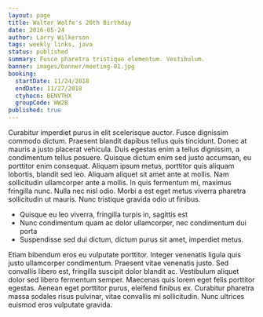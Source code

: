 ```yaml
---
layout: page
title: Walter Wolfe's 20th Birthday
date: 2016-05-24
author: Larry Wilkerson
tags: weekly links, java
status: published
summary: Fusce pharetra tristique elementum. Vestibulum.
banner: images/banner/meeting-01.jpg
booking:
  startDate: 11/24/2018
  endDate: 11/27/2018
  ctyhocn: BENVTHX
  groupCode: WW2B
published: true
---
```

Curabitur imperdiet purus in elit scelerisque auctor. Fusce dignissim commodo dictum. Praesent blandit dapibus tellus quis tincidunt. Donec at mauris a justo placerat vehicula. Duis egestas enim a tellus dignissim, a condimentum tellus posuere. Quisque dictum enim sed justo accumsan, eu porttitor enim consequat. Aliquam ipsum metus, porttitor quis aliquam lobortis, blandit sed leo. Aliquam aliquet sit amet ante at mollis. Nam sollicitudin ullamcorper ante a mollis. In quis fermentum mi, maximus fringilla nunc. Nulla nec nisl odio. Morbi a est eget metus viverra pharetra sollicitudin ut mauris. Nunc tristique gravida odio ut finibus.

* Quisque eu leo viverra, fringilla turpis in, sagittis est
* Nunc condimentum quam ac dolor ullamcorper, nec condimentum dui porta
* Suspendisse sed dui dictum, dictum purus sit amet, imperdiet metus.

Etiam bibendum eros eu vulputate porttitor. Integer venenatis ligula quis justo ullamcorper condimentum. Praesent vitae venenatis justo. Sed convallis libero est, fringilla suscipit dolor blandit ac. Vestibulum aliquet dolor sed libero fermentum semper. Maecenas quis lorem eget felis porttitor egestas. Aenean eget porttitor purus, eleifend finibus ex. Curabitur pharetra massa sodales risus pulvinar, vitae convallis mi sollicitudin. Nunc ultrices euismod eros vulputate gravida.
